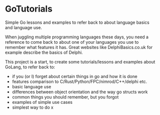 # GoTutorials
Simple Go lessons and examples to refer back to about language basics and language use.

When juggling multiple programming languages these days, you need a reference to come back to about one of your languages you use to remember what features it has. Great websites like DelphiBasics.co.uk for example describe the basics of Delphi.

This project is a start, to create some tutorials/lessons and examples about GoLang, to refer back to:
* if you (or I) forget about certain things in go and how it is done
* features comparison to C/Rust/Python/FPC/nimrod/C++/delphi etc.
* basic language use
* differences between object orientation and the way go structs work
* common things you should remember, but you forgot
* examples of simple use cases
* simplest way to do x
